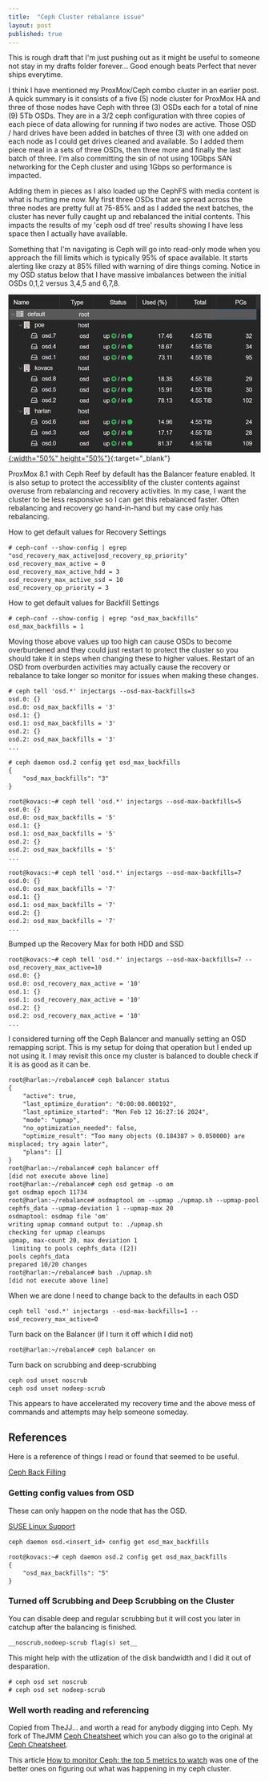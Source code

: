 ```yaml
---
title:  "Ceph Cluster rebalance issue"
layout: post
published: true
---
```


This is rough draft that I'm just pushing out as it might be useful to someone not stay in my drafts folder forever...  Good enough beats Perfect that never ships everytime.

I think I have mentioned my ProxMox/Ceph combo cluster in an earlier post. A quick summary is it consists of a five (5) node cluster for ProxMox HA and three of those nodes have Ceph with three (3) OSDs each for a total of nine (9) 5Tb OSDs. They are in a 3/2 ceph configuration with three copies of each piece of data allowing for running if two nodes are active. Those OSD / hard drives have been added in batches of three (3) with one added on each node as I could get drives cleaned and available. So I added them piece meal in a sets of three OSDs, then three more and finally the last batch of three. I'm also committing the sin of not using 10Gbps SAN networking for the Ceph cluster and using 1Gbps so performance is impacted.

Adding them in pieces as I also loaded up the CephFS with media content is what is hurting me now. My first three OSDs that are spread across the three nodes are pretty full at 75-85% and as I added the next batches, the cluster has never fully caught up and rebalanced the initial contents. This impacts the results of my 'ceph osd df tree' results showing I have less space then I actually have available.

Something that I'm navigating is Ceph will go into read-only mode when you approach the fill limits which is typically 95% of space available. It starts alerting like crazy at 85% filled with warning of dire things coming. Notice in my OSD status below that I have massive imbalances between the initial OSDs 0,1,2 versus 3,4,5 and 6,7,8.

[![Ceph OSD Status](/assets/images/ProxMox-Ceph-OSD-usage.png){:width="50%" height="50%"}](/assets/images/ProxMox-Ceph-OSD-usage.png){:target="_blank"}

<!-- excerpt-end -->

ProxMox 8.1 with Ceph Reef by default has the Balancer feature enabled. It is also setup to protect the accessiblity of the cluster contents against overuse from rebalancing and recovery activities. In my case, I want the cluster to be less responsive so I can get this rebalanced faster. Often rebalancing and recovery go hand-in-hand but my case only has rebalancing.

How to get default values for Recovery Settings

``` shell
# ceph-conf --show-config | egrep "osd_recovery_max_active|osd_recovery_op_priority"
osd_recovery_max_active = 0
osd_recovery_max_active_hdd = 3
osd_recovery_max_active_ssd = 10
osd_recovery_op_priority = 3
```

How to get default values for Backfill Settings

``` shell
# ceph-conf --show-config | egrep "osd_max_backfills"
osd_max_backfills = 1
```

Moving those above values up too high can cause OSDs to become overburdened and they could just restart to protect the cluster so you should take it in steps when changing these to higher values.  Restart of an OSD from overburden activities may actually cause the recovery or rebalance to take longer so monitor for issues when making these changes.

``` shell
# ceph tell 'osd.*' injectargs --osd-max-backfills=3
osd.0: {}
osd.0: osd_max_backfills = '3' 
osd.1: {}
osd.1: osd_max_backfills = '3' 
osd.2: {}
osd.2: osd_max_backfills = '3' 
...
```

``` shell
# ceph daemon osd.2 config get osd_max_backfills
{
    "osd_max_backfills": "3"
}
```

``` shell
root@kovacs:~# ceph tell 'osd.*' injectargs --osd-max-backfills=5
osd.0: {}
osd.0: osd_max_backfills = '5' 
osd.1: {}
osd.1: osd_max_backfills = '5' 
osd.2: {}
osd.2: osd_max_backfills = '5' 
...
```

``` shell
root@kovacs:~# ceph tell 'osd.*' injectargs --osd-max-backfills=7
osd.0: {}
osd.0: osd_max_backfills = '7' 
osd.1: {}
osd.1: osd_max_backfills = '7' 
osd.2: {}
osd.2: osd_max_backfills = '7' 
...
```

Bumped up the Recovery Max for both HDD and SSD

``` shell
root@kovacs:~# ceph tell 'osd.*' injectargs --osd-max-backfills=7 --osd_recovery_max_active=10
osd.0: {}
osd.0: osd_recovery_max_active = '10' 
osd.1: {}
osd.1: osd_recovery_max_active = '10' 
osd.2: {}
osd.2: osd_recovery_max_active = '10' 
...
```

I considered turning off the Ceph Balancer and manually setting an OSD remapping script. This is my setup for doing that operation but I ended up not using it. I may revisit this once my cluster is balanced to double check if it is as good as it can be.

``` shell
root@harlan:~/rebalance# ceph balancer status
{
    "active": true,
    "last_optimize_duration": "0:00:00.000192",
    "last_optimize_started": "Mon Feb 12 16:27:16 2024",
    "mode": "upmap",
    "no_optimization_needed": false,
    "optimize_result": "Too many objects (0.184387 > 0.050000) are misplaced; try again later",
    "plans": []
}
root@harlan:~/rebalance# ceph balancer off
[did not execute above line]
root@harlan:~/rebalance# ceph osd getmap -o om
got osdmap epoch 11734
root@harlan:~/rebalance# osdmaptool om --upmap ./upmap.sh --upmap-pool cephfs_data --upmap-deviation 1 --upmap-max 20
osdmaptool: osdmap file 'om'
writing upmap command output to: ./upmap.sh
checking for upmap cleanups
upmap, max-count 20, max deviation 1
 limiting to pools cephfs_data ([2])
pools cephfs_data 
prepared 10/20 changes
root@harlan:~/rebalance# bash ./upmap.sh
[did not execute above line]
```

When we are done I need to change back to the defaults in each OSD

``` shell
ceph tell 'osd.*' injectargs --osd-max-backfills=1 --osd_recovery_max_active=0
```

Turn back on the Balancer (if I turn it off which I did not)

``` shell
root@harlan:~/rebalance# ceph balancer on
```

Turn back on scrubbing and deep-scrubbing

``` shell
ceph osd unset noscrub
ceph osd unset nodeep-scrub
```

This appears to have accelerated my recovery time and the above mess of commands and attempts may help someone someday.

## References

Here is a reference of things I read or found that seemed to be useful.

[Ceph Back Filling](https://docs.ceph.com/en/latest/rados/operations/monitoring-osd-pg/#back-filling)

### Getting config values from OSD

These can only happen on the node that has the OSD.

[SUSE Linux Support](https://www.suse.com/support/kb/doc/?id=000019693)

``` shell
ceph daemon osd.<insert_id> config get osd_max_backfills
```

``` shell
root@kovacs:~# ceph daemon osd.2 config get osd_max_backfills
{
    "osd_max_backfills": "5"
}
```

### Turned off Scrubbing and Deep Scrubbing on the Cluster

You can disable deep and regular scrubbing but it will cost you later in catchup after the balancing is finished.

```shell
__noscrub,nodeep-scrub flag(s) set__
```

This might help with the utlization of the disk bandwidth and I did it out of desparation.

``` shell
# ceph osd set noscrub
# ceph osd set nodeep-scrub
```

### Well worth reading and referencing

Copied from TheJJ... and worth a read for anybody digging into Ceph. My fork of TheJMM [Ceph Cheatsheet](https://github.com/mcgarrah/ceph-cheatsheet) which you can also go to the original at [Ceph Cheatsheet](https://github.com/TheJJ/ceph-cheatsheet).

This article [How to monitor Ceph: the top 5 metrics to watch](https://sysdig.com/blog/monitor-ceph-top-5-metrics-watch/) was one of the better ones on figuring out what was happening in my ceph cluster.